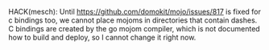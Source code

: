HACK(mesch): Until https://github.com/domokit/mojo/issues/817 is fixed for c
bindings too, we cannot place mojoms in directories that contain dashes. C
bindings are created by the go mojom compiler, which is not documented how to
build and deploy, so I cannot change it right now.
